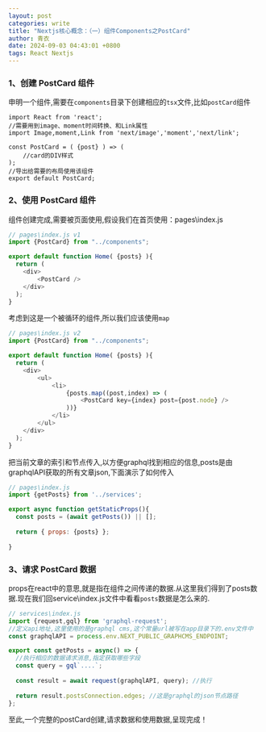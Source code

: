 ```yaml
---
layout: post
categories: write
title: "Nextjs核心概念：（一）组件Components之PostCard"
author: 青衣
date: 2024-09-03 04:43:01 +0800
tags: React Nextjs
---
```


### 1、创建 PostCard 组件

申明一个组件,需要在`components`目录下创建相应的`tsx`文件,比如`postCard`组件

```tsx
import React from 'react';
//需要用到image、moment时间转换、和Link属性
import Image,moment,Link from 'next/image','moment','next/link';

const PostCard = ( {post} ) => (
	//card的DIV样式
);
//导出给需要的布局使用该组件
export default PostCard;

```

### 2、使用 PostCard 组件

组件创建完成,需要被页面使用,假设我们在首页使用：pages\index.js

```js
// pages\index.js v1
import {PostCard} from "../components";

export default function Home( {posts} ){
  return (
  	<div>
    	<PostCard />
    </div>
  );
}
```

考虑到这是一个被循环的组件,所以我们应该使用`map`

```js
// pages\index.js v2
import {PostCard} from "../components";

export default function Home( {posts} ){
  return (
  	<div>
    	<ul>
    		<li>
    			{posts.map((post,index) => (
  					<PostCard key={index} post={post.node} />
  				))}
    		</li>
    	</ul>
    </div>
  );
}
```

把当前文章的索引和节点传入,以方便graphql找到相应的信息,posts是由graphqlAPI获取的所有文章json,下面演示了如何传入

```js
// pages\index.js
import {getPosts} from '../services';

export async function getStaticProps(){
  const posts = (await getPosts()) || [];
  
  return { props: {posts} };
  
}
```

### 3、请求 PostCard 数据

props在react中的意思,就是指在组件之间传递的数据.从这里我们得到了posts数据.现在我们回service\index.js文件中看看`posts`数据是怎么来的.

```js
// services\index.js
import {request,gql} from 'graphql-request';
//定义api地址,这里使用的是graphql cms,这个常量url被写在app目录下的.env文件中
const graphqlAPI = process.env.NEXT_PUBLIC_GRAPHCMS_ENDPOINT;

export const getPosts = async() => {
  //执行相应的数据请求消息,指定获取哪些字段
  const query = gql`....`;
  
  const result = await request(graphqlAPI, query); //执行
  
  return result.postsConnection.edges; //这是graphql的json节点路径
};
```

至此,一个完整的postCard创建,请求数据和使用数据,呈现完成！





